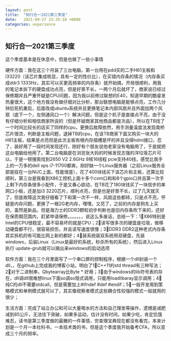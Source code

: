 ```yaml
---
layout: post
title:  "知行合一2021第三季度"
date:   2021-09-27 23:35:18 +0800
categories: experience
---
```

[](知行合一2021第三季度)

## 知行合一2021第三季度

这个季度基本是在休息中，但是也做了一些小事情

硬件方面：我在这三个月装了三台电脑，第一台用在pdd买的二手H61主板和I33220（该芯片集成核显，具有一定的性价比），在买错内存条的情况（内存条买成ddr3 1333Hz，其实可以买更高频率的内存条）就开始搞，开局很顺利，用我的笔记本拆下的硬盘成功点亮，但是好景不长，一两个月后就坏了，商家说已经过保修期并且严重怀疑是CPU问题，因为我以前修过联想的E40，知道早期的酷睿发热量很大，这个地方我没有做仔细对比分析，那台联想电脑是能够点亮，工作几分钟后死机重启，后面改成ubuntu系统并且更换笔记本内部风扇并且外面加两个风扇（底下一个，左侧通风口一个）解决问题，但是这个机子是直接点不亮，由于没有仔细分析和相信商家所说的（但是怀疑商家其他商品都是次品），所以在TB找了一个时间比较长的店买了同样的cpu，更换后故障依然，用手测量温度法发现南桥芯片很烫，判断是主板问题，退掉TB的cpu，在该TB商家下面又购买一块大的H61主板，结果是点亮但是此次主板有根内存插槽是坏的并且没得hdmi接口，忍了，装好用了一段时间发现还行，刚好有个朋友说他老家没有电脑用了，于是就把这台电脑给他用了。第二台电脑是在浏览张大妈的时候发现志强的洋垃圾芯片可以，于是一顿搜索找到2650 V2 2.6GHz 8核16线程 pcie支持40线，感觉比我手上的一万多的dell xps i7-11700都爽，刚好缺一个Linux服务器（之前Linux服务全部是挂在一台NUC上面，性能很差），花了400块钱买下该芯片和主板，还算比较顺利，第三台是我看到X86工控机上面十多个com口和和8个gpio口并且第一次手上剩下内存条很多小配件，于是又春心欲动，在TB花了180块钱买了一块信步的单网口小板，还是加i3 3220芯片，顺利点亮，但是也是好景不长，过了几天就灭了，但是故障这次我仔细看了下和第一次不一样，风扇这些都转，只是点不亮，怀疑是内存问题，更换了一根2G老内存，嘿嘿，又亮了，之前的内存是狗东上买的，虽然是新品，但是海力士的DDR3颗粒初步判断也是旧内存条吹下来的，还好在保质期范围内，赶紧申请保修。。。。。。，说这么多废话，总结一下：1⃣️X86特别是Intel的CPU很稳定，最不容易坏的就是CPU；2⃣️读写很多次的硬盘是垃圾，做移动硬盘都不行，很容易损伤，并且读写速度很慢；3⃣️DDR3 DDR2这种老式内存条其实拆机的有可能比网上新的都好；4⃣️装系统装双系统用双硬盘，先装windows，后装Linux（Linux是最好的系统，秒杀所有的系统），然后进入Linux执行 update-grub就可以搞出来windows的启动选项

软件方面：我在三个月里面写了一个串口屏的控制程序，根据一个dll封装一个dll，，在github上完成我的博客小站，明白了1⃣️C++11的std thread有三种写法；2⃣️对于二进制串，Qbytearray比Byte * 好用；3⃣️由于windows的lib符号表的存在，dll调dll很难想linux下面so调so隐式调用，只能用loadlibaray显示调用；4⃣️纯C的dll不需要stdcall，但是需要加上#ifndef #def #endif；5⃣️一般开发用到策略模式和单例模式就可以了，其实像观察者模式这些耦合性较强的模式一般就用的很少；

生活方面：完成了站立办公和可以大量喝水的方法和自己理发等操作，遗憾是减肥减到85公斤，无法往下突破，如果多运动，估计没有时间，如果少吃，肯定饥饿难忍，读书是第三季度做的最撇的一件事情，穷查理宝典现在都没有看完，本来计划是一个月一本社科书，一本技术类的书，但是这个季度我开始备考CFA，所以变成三个月的频率。

